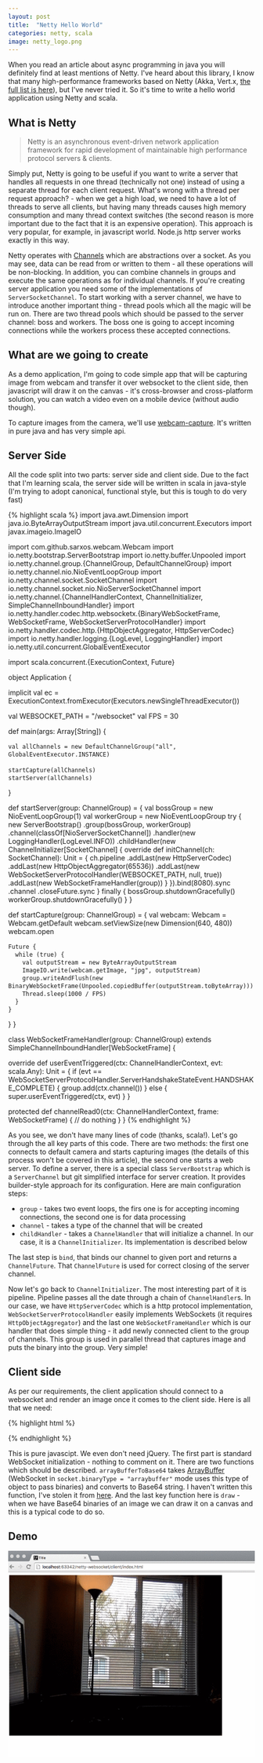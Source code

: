 ```yaml
---
layout: post
title:  "Netty Hello World"
categories: netty, scala
image: netty_logo.png
---
```

When you read an article about async programming in java you will definitely find at least mentions of Netty. I've heard about this library, I know that many high-performance frameworks based on Netty (Akka, Vert.x, [the full list is here][1]), but I've never tried it. So it's time to write a hello world application using Netty and scala.

## What is Netty

>Netty is an asynchronous event-driven network application framework
for rapid development of maintainable high performance protocol servers & clients.

Simply put, Netty is going to be useful if you want to write a server that handles all requests in one thread (technically not one) instead of using a separate thread for each client request. What's wrong with a thread per request approach? - when we get a high load, we need to have a lot of threads to serve all clients, but having many threads causes high memory consumption and many thread context switches (the second reason is more important due to the fact that it is an expensive operation). This approach is very popular, for example, in javascript world. Node.js http server works exactly in this way.

Netty operates with [Channels][3] which are abstractions over a socket. As you may see, data can be read from or written to them  - all these operations will be non-blocking. In addition, you can combine channels in groups and execute the same operations as for individual channels. If you're creating server application you need some of the implementations of `ServerSocketChannel`. To start working with a server channel, we have to introduce another important thing - thread pools which all the magic will be run on. There are two thread pools which should be passed to the server channel: boss and workers.
The boss one is going to accept incoming connections while the workers process these accepted connections.

## What are we going to create

As a demo application, I'm going to code simple app that will be capturing image from webcam and transfer it over websocket to the client side, then javascript will draw it on the canvas - it's cross-browser and cross-platform solution, you can watch a video even on a mobile device (without audio though).

To capture images from the camera, we'll use [webcam-capture][2]. It's written in pure java and has very simple api.

## Server Side

All the code split into two parts: server side and client side. Due to the fact that I'm learning scala, the server side will be written in scala in java-style (I'm trying to adopt canonical, functional style, but this is tough to do very fast)

{% highlight scala %}
import java.awt.Dimension
import java.io.ByteArrayOutputStream
import java.util.concurrent.Executors
import javax.imageio.ImageIO

import com.github.sarxos.webcam.Webcam
import io.netty.bootstrap.ServerBootstrap
import io.netty.buffer.Unpooled
import io.netty.channel.group.{ChannelGroup, DefaultChannelGroup}
import io.netty.channel.nio.NioEventLoopGroup
import io.netty.channel.socket.SocketChannel
import io.netty.channel.socket.nio.NioServerSocketChannel
import io.netty.channel.{ChannelHandlerContext, ChannelInitializer, SimpleChannelInboundHandler}
import io.netty.handler.codec.http.websocketx.{BinaryWebSocketFrame, WebSocketFrame, WebSocketServerProtocolHandler}
import io.netty.handler.codec.http.{HttpObjectAggregator, HttpServerCodec}
import io.netty.handler.logging.{LogLevel, LoggingHandler}
import io.netty.util.concurrent.GlobalEventExecutor

import scala.concurrent.{ExecutionContext, Future}

object Application {

  implicit val ec = ExecutionContext.fromExecutor(Executors.newSingleThreadExecutor())

  val WEBSOCKET_PATH = "/websocket"
  val FPS = 30

  def main(args: Array[String]) {

    val allChannels = new DefaultChannelGroup("all", GlobalEventExecutor.INSTANCE)

    startCapture(allChannels)
    startServer(allChannels)
  }

  def startServer(group: ChannelGroup) = {
    val bossGroup = new NioEventLoopGroup(1)
    val workerGroup = new NioEventLoopGroup
    try {
      new ServerBootstrap()
        .group(bossGroup, workerGroup)
        .channel(classOf[NioServerSocketChannel])
        .handler(new LoggingHandler(LogLevel.INFO))
        .childHandler(new ChannelInitializer[SocketChannel] {
          override def initChannel(ch: SocketChannel): Unit = {
            ch.pipeline
              .addLast(new HttpServerCodec)
              .addLast(new HttpObjectAggregator(65536))
              .addLast(new WebSocketServerProtocolHandler(WEBSOCKET_PATH, null, true))
              .addLast(new WebSocketFrameHandler(group))
          }
        }).bind(8080).sync
        .channel
        .closeFuture.sync
    } finally {
      bossGroup.shutdownGracefully()
      workerGroup.shutdownGracefully()
    }
  }

  def startCapture(group: ChannelGroup) = {
    val webcam: Webcam = Webcam.getDefault
    webcam.setViewSize(new Dimension(640, 480))
    webcam.open

    Future {
      while (true) {
        val outputStream = new ByteArrayOutputStream
        ImageIO.write(webcam.getImage, "jpg", outputStream)
        group.writeAndFlush(new BinaryWebSocketFrame(Unpooled.copiedBuffer(outputStream.toByteArray)))
        Thread.sleep(1000 / FPS)
      }
    }
  }
}

class WebSocketFrameHandler(group: ChannelGroup) extends SimpleChannelInboundHandler[WebSocketFrame] {

  override def userEventTriggered(ctx: ChannelHandlerContext, evt: scala.Any): Unit = {
    if (evt == WebSocketServerProtocolHandler.ServerHandshakeStateEvent.HANDSHAKE_COMPLETE) {
      group.add(ctx.channel())
    } else {
      super.userEventTriggered(ctx, evt)
    }
  }

  protected def channelRead0(ctx: ChannelHandlerContext, frame: WebSocketFrame) {
    // do nothing
  }
}
{% endhighlight %}


As you see, we don't have many lines of code (thanks, scala!). Let's go through the all key parts of this code.
There are two methods: the first one connects to default camera and starts capturing images (the details of this process won't be covered in this article), the second one starts a web server.
To define a server, there is a special class `ServerBootstrap` which is a `ServerChannel` but git simplified interface for server creation. It provides builder-style approach for its configuration. Here are main configuration steps:

* `group` - takes two event loops, the firs one is for accepting incoming connections, the second one is for data processing
* `channel` - takes a type of the channel that will be created
* `childHandler` - takes a `ChannelHandler` that will initialize a channel. In our case, it is a `ChannelInitializer`. Its implementation is described below

The last step is `bind`, that binds our channel to given port and returns a `ChannelFuture`. That `ChannelFuture` is used for correct closing of the server channel.

Now let's go back to `ChannelInitializer`. The most interesting part of it is pipeline. Pipeline passes all the date through a chain of `ChannelHandler`s. In our case, we have `HttpServerCodec` which is a http protocol implementation, `WebSocketServerProtocolHandler` easily implements WebSockets (it requires `HttpObjectAggregator`) and the last one `WebSocketFrameHandler` which is our handler that does simple thing - it add newly connected client to the group of channels. This group is used in parallel thread that captures image and puts the binary into the group. Very simple!

## Client side

As per our requirements, the client application should connect to a websocket and render an image once it comes to the client side. Here is all that we need:

{% highlight html %}
<canvas id="viewport"></canvas>
<script type="text/javascript">
    var canvas = document.getElementById('viewport');
    var context = canvas.getContext('2d');

    var socket;
    if (window.WebSocket) {
        socket = new WebSocket("ws://localhost:8080/websocket");
        socket.binaryType = "arraybuffer";
        socket.onmessage = function (event) {
            draw(event.data);
        };
    } else {
        alert("Your browser does not support Web Socket.");
    }

    function draw(imgData) {
        var b64imgData = arrayBufferToBase64(imgData);
        var img = new Image();
        img.src = "data:image/jpeg;base64," + b64imgData;
        canvas.width = img.width;
        canvas.height = img.height;
        context.drawImage(img, 0, 0, 640, 480);
    }

    function arrayBufferToBase64(buffer) {
        var binary = '';
        var bytes = new Uint8Array(buffer);
        var len = bytes.byteLength;
        for (var i = 0; i < len; i++) {
            binary += String.fromCharCode(bytes[i]);
        }
        return window.btoa(binary);
    }
</script>
{% endhighlight %}

This is pure javascipt. We even don't need jQuery. The first part is standard WebSocket initialization - nothing to comment on it. There are two functions which should be described. `arrayBufferToBase64` takes [ArrayBuffer][4] (WebSocket in `socket.binaryType = "arraybuffer"` mode uses this type of object to pass binaries) and converts to Base64 string. I haven't written this function, I've stolen it from [here][5]. And the last key function here is `draw` - when we have Base64 binaries of an image we can draw it on a canvas and this is a typical code to do so.

## Demo

<p>
<img src="/assets/netty/suZVdHpAUD.gif" />
</p>

[1]: http://netty.io/wiki/related-projects.html
[2]: https://github.com/sarxos/webcam-capture
[3]: http://netty.io/4.0/api/io/netty/channel/Channel.html
[4]: https://developer.mozilla.org/en-US/docs/Web/JavaScript/Reference/Global_Objects/ArrayBuffer
[5]:http://stackoverflow.com/questions/9267899/arraybuffer-to-base64-encoded-string
